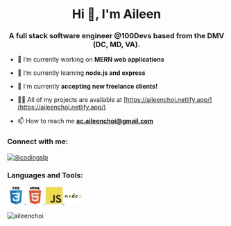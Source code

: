 
<h1 align="center">Hi 👋, I'm Aileen</h1>
<h3 align="center">A full stack software engineer @100Devs based from the DMV (DC, MD, VA).</h3>

- 🔭 I’m currently working on **MERN web applications**

- 🌱 I’m currently learning **node.js and express**

- 💼 I'm currently **accepting new freelance clients!**

- 👨‍💻 All of my projects are available at [https://aileenchoi.netlify.app/](https://aileenchoi.netlify.app/)

- 📫 How to reach me **ac.aileenchoi@gmail.com**

<h3 align="left">Connect with me:</h3>
<p align="left">
<a href="https://twitter.com/@codingslp" target="blank"><img align="center" src="https://raw.githubusercontent.com/rahuldkjain/github-profile-readme-generator/master/src/images/icons/Social/twitter.svg" alt="@codingslp" height="30" width="40" /></a>
</p>

<h3 align="left">Languages and Tools:</h3>
<p align="left"> <a href="https://www.w3schools.com/css/" target="_blank" rel="noreferrer"> <img src="https://raw.githubusercontent.com/devicons/devicon/master/icons/css3/css3-original-wordmark.svg" alt="css3" width="40" height="40"/> </a> <a href="https://www.w3.org/html/" target="_blank" rel="noreferrer"> <img src="https://raw.githubusercontent.com/devicons/devicon/master/icons/html5/html5-original-wordmark.svg" alt="html5" width="40" height="40"/> </a> <a href="https://developer.mozilla.org/en-US/docs/Web/JavaScript" target="_blank" rel="noreferrer"> <img src="https://raw.githubusercontent.com/devicons/devicon/master/icons/javascript/javascript-original.svg" alt="javascript" width="40" height="40"/> </a> <a href="https://nodejs.org" target="_blank" rel="noreferrer"> <img src="https://raw.githubusercontent.com/devicons/devicon/master/icons/nodejs/nodejs-original-wordmark.svg" alt="nodejs" width="40" height="40"/> </a> </p>

<p><img align="center" src="https://github-readme-streak-stats.herokuapp.com/?user=aileenchoi&" alt="aileenchoi" /></p>
